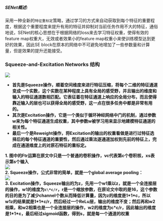 ##### SENet概述:
采用一种全新的`特征重标定`策略，通过学习的方式来自动获取到每个特征的重要程度，根据这个重要程度来提升有用的特征并抑制对当前任务作用不大的特征，通俗地说，SENet的核心思想在于根据网络的loss来去学习特征权重，使得有效的feature map权重大，无效或者效果小的feature map权重小来使训练模型达到更好的效果，因此SE block在原本的网络中不可避免地增加了一些参数量和计算量，但是效果的提升还能接受。

### Squeeze-and-Excitation Networks 结构
![](https://img-blog.csdn.net/20180423230918755)

* __首先是Squeeze操作，顺着空间维度来进行特征压缩，将每个二维的特征通道变成一个实数，这个实数在某种程度上具有全局的感受野，并且输出的维度和输入的特征通道数相匹配。它表征着在特征通道上响应的全局分布，而且使得靠近输入的层也可以获得全局的感受野，这一点在很多任务中都是非常有用的。__  
* __其次是Excitation操作，它是一个类似于循环神经网络中门的机制，通过参数w来为每个特征通道生成权重，其中参数w被学习用来显示地建模特征通道的相关性。__  
* __最后一个是Reweight操作，将Excitation的输出的权重看做是进行过特征选择后的每个特征通道的重要性，然后通过乘法逐通道加权到先前的特征上，完成在通道维度上的对原石特征的重标定。__

__1. 图中的Ftr运算在原文中只是一个普通的卷积操作，vc代表第c个卷积核，xs表示第s个输入__  
![](https://img-blog.csdn.net/20180423232510071)  
__2. Squeeze操作，公式非常的简单，就是一个global average pooling：__  
![](https://img-blog.csdn.net/20180423232814869)  
__3. Excitation操作，Squeeze输出的为z，先用一个w1乘以z，就是一个全连接层的操作，w1的维度为`c\*c/r`，r是一个缩放参数，在原论文中取的是16，这个参数的目的是为了减少channel个数从而降低计算量，因为z的维度是1\*1\*c，所以w1z的结果就是1\*1\*c/r，然后经过一个ReLu层，输出的维度不变；然后再和w2相乘，和w2相乘也是一个全连接层的操作，w2的维度为c\*c/r，因此输出的维度是1\*1\*c，最后经过sigmoid函数，得到s，就是每一个通道的权重__
